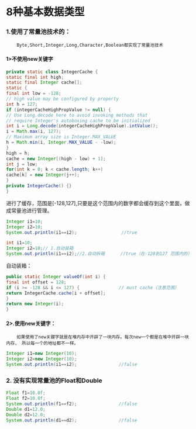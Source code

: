 # 8种基本数据类型

### 1.使用了常量池技术的： 

        Byte,Short,Integer,Long,Character,Boolean都实现了常量池技术

#### 1&gt;不使用new关键字

```java
private static class IntegerCache {
static final int high;
static final Integer cache[];
static {
final int low = -128;
// high value may be configured by property
int h = 127;
if (integerCacheHighPropValue != null) {
// Use Long.decode here to avoid invoking methods that
// require Integer's autoboxing cache to be initialized
int i = Long.decode(integerCacheHighPropValue).intValue();
i = Math.max(i, 127);
// Maximum array size is Integer.MAX_VALUE
h = Math.min(i, Integer.MAX_VALUE - -low);
}
high = h;
cache = new Integer[(high - low) + 1];
int j = low;
for(int k = 0; k < cache.length; k++)
cache[k] = new Integer(j++);
}
private IntegerCache() {}
}
```

 进行了缓存，范围是\[-128,127\],只要是这个范围内的数字都会缓存到这个里面，做成常量池进行管理。

```java
Integer i1=10;
Integer i2=10;
System.out.println(i1==i2);                 //true

int i1=10;
Integer i2=10;// 1.自动装箱
System.out.println(i1==i2);//2.自动拆箱      //true（在-128到127 范围内的）
```

自动装箱：

```java
public static Integer valueOf(int i) {
final int offset = 128;
if (i >= -128 && i <= 127) {               // must cache（注意范围）
return IntegerCache.cache[i + offset];
}
return new Integer(i);
}
```

####  2&gt;.使用new关键字：

        如果使用了new关键字就是在堆内存中开辟了一块内存。每次new一个都是在堆中开辟一块内存， 所以每一个的地址都不一样。

```java
Integer i1=new Integer(10);
Integer i2=new Integer(10);
System.out.println(i1==i2);                //false
```

### 2.  没有实现常量池的Float和Double

```java
Float f1=10.0f;
Float f2=10.0f; 
System.out.println(f1==f2);                //false
Double d1=12.0;
Double d2=12.0;
System.out.println(d1==d2);                //false
```



